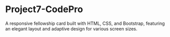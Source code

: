 # Project7-CodePro
A responsive fellowship card built with HTML, CSS, and Bootstrap, featuring an elegant layout and adaptive design for various screen sizes.
